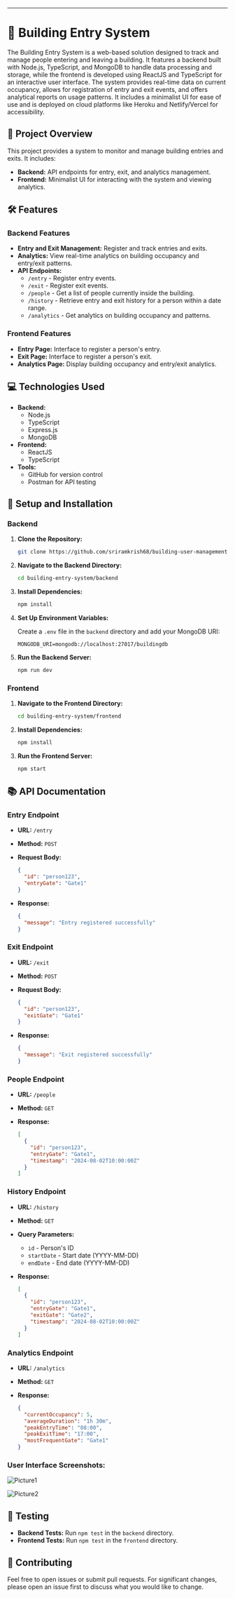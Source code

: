 ---

# 🏢 Building Entry System

The Building Entry System is a web-based solution designed to track and manage people entering and leaving a building. It features a backend built with Node.js, TypeScript, and MongoDB to handle data processing and storage, while the frontend is developed using ReactJS and TypeScript for an interactive user interface. The system provides real-time data on current occupancy, allows for registration of entry and exit events, and offers analytical reports on usage patterns. It includes a minimalist UI for ease of use and is deployed on cloud platforms like Heroku and Netlify/Vercel for accessibility.



## 🚀 Project Overview

This project provides a system to monitor and manage building entries and exits. It includes:

- **Backend:** API endpoints for entry, exit, and analytics management.
- **Frontend:** Minimalist UI for interacting with the system and viewing analytics.

## 🛠️ Features

### Backend Features

- **Entry and Exit Management:** Register and track entries and exits.
- **Analytics:** View real-time analytics on building occupancy and entry/exit patterns.
- **API Endpoints:**
  - `/entry` - Register entry events.
  - `/exit` - Register exit events.
  - `/people` - Get a list of people currently inside the building.
  - `/history` - Retrieve entry and exit history for a person within a date range.
  - `/analytics` - Get analytics on building occupancy and patterns.

### Frontend Features

- **Entry Page:** Interface to register a person's entry.
- **Exit Page:** Interface to register a person's exit.
- **Analytics Page:** Display building occupancy and entry/exit analytics.

## 💻 Technologies Used

- **Backend:**
  - Node.js
  - TypeScript
  - Express.js
  - MongoDB
- **Frontend:**
  - ReactJS
  - TypeScript
- **Tools:**
  - GitHub for version control
  - Postman for API testing

## 🔧 Setup and Installation

### Backend

1. **Clone the Repository:**

   ```bash
   git clone https://github.com/sriramkrish68/building-user-management.git
   ```

2. **Navigate to the Backend Directory:**

   ```bash
   cd building-entry-system/backend
   ```

3. **Install Dependencies:**

   ```bash
   npm install
   ```

4. **Set Up Environment Variables:**

   Create a `.env` file in the `backend` directory and add your MongoDB URI:

   ```env
   MONGODB_URI=mongodb://localhost:27017/buildingdb
   ```

5. **Run the Backend Server:**

   ```bash
   npm run dev
   ```

### Frontend

1. **Navigate to the Frontend Directory:**

   ```bash
   cd building-entry-system/frontend
   ```

2. **Install Dependencies:**

   ```bash
   npm install
   ```

3. **Run the Frontend Server:**

   ```bash
   npm start
   ```

## 📚 API Documentation

### Entry Endpoint

- **URL:** `/entry`
- **Method:** `POST`
- **Request Body:**

  ```json
  {
    "id": "person123",
    "entryGate": "Gate1"
  }
  ```

- **Response:**

  ```json
  {
    "message": "Entry registered successfully"
  }
  ```

### Exit Endpoint

- **URL:** `/exit`
- **Method:** `POST`
- **Request Body:**

  ```json
  {
    "id": "person123",
    "exitGate": "Gate1"
  }
  ```

- **Response:**

  ```json
  {
    "message": "Exit registered successfully"
  }
  ```

### People Endpoint

- **URL:** `/people`
- **Method:** `GET`
- **Response:**

  ```json
  [
    {
      "id": "person123",
      "entryGate": "Gate1",
      "timestamp": "2024-08-02T10:00:00Z"
    }
  ]
  ```

### History Endpoint

- **URL:** `/history`
- **Method:** `GET`
- **Query Parameters:**

  - `id` - Person's ID
  - `startDate` - Start date (YYYY-MM-DD)
  - `endDate` - End date (YYYY-MM-DD)

- **Response:**

  ```json
  [
    {
      "id": "person123",
      "entryGate": "Gate1",
      "exitGate": "Gate2",
      "timestamp": "2024-08-02T10:00:00Z"
    }
  ]
  ```

### Analytics Endpoint

- **URL:** `/analytics`
- **Method:** `GET`
- **Response:**

  ```json
  {
    "currentOccupancy": 5,
    "averageDuration": "1h 30m",
    "peakEntryTime": "08:00",
    "peakExitTime": "17:00",
    "mostFrequentGate": "Gate1"
  }
  ```


### User Interface Screenshots:
![Picture1](https://github.com/user-attachments/assets/cf7f715b-e39c-4c0b-b614-f4785053a47a)

![Picture2](https://github.com/user-attachments/assets/3be571cb-2939-40ea-979d-51ec4b9a0a09)






## 🧪 Testing

- **Backend Tests:** Run `npm test` in the `backend` directory.
- **Frontend Tests:** Run `npm test` in the `frontend` directory.


## 🤝 Contributing

Feel free to open issues or submit pull requests. For significant changes, please open an issue first to discuss what you would like to change.

